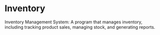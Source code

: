 # Inventory
Inventory Management System: A program that manages inventory, including tracking product sales, managing stock, and generating reports.
